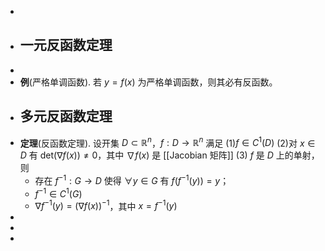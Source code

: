 -
- ## 一元反函数定理
-
- **例**(严格单调函数). 若 $y = f(x)$ 为严格单调函数，则其必有反函数。
- ## 多元反函数定理
- **定理**(反函数定理). 设开集 $D \subset \mathbb{R}^n$，$f:D \rightarrow \mathbb{R}^n$ 满足 (1)$f \in C^1(D)$ (2)对 $x \in D$ 有 $\mathrm{det}(\nabla f(x)) \neq 0$，其中 $\nabla f(x)$ 是 [[Jacobian 矩阵]] (3) $f$ 是 $D$ 上的单射，则
	- 存在 $f^{-1}: G \rightarrow D$ 使得 $\forall y \in G$ 有 $f(f^{-1}(y)) = y$；
	- $f^{-1} \in C^1(G)$
	- $\nabla f^{-1}(y) = (\nabla f(x))^{-1}$，其中 $x = f^{-1}(y)$
-
-
-